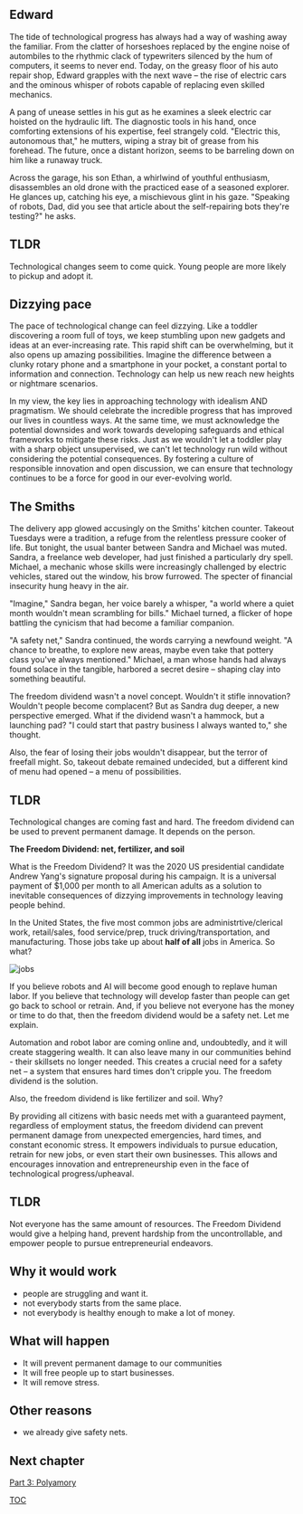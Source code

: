 
## Edward

The tide of technological progress has always had a way of washing away the familiar. From the clatter of horseshoes replaced by the engine noise of autombiles to the rhythmic clack of typewriters silenced by the hum of computers, it seems to never end. Today, on the greasy floor of his auto repair shop, Edward grapples with the next wave – the rise of electric cars and the ominous whisper of robots capable of replacing even skilled mechanics. 

A pang of unease settles in his gut as he examines a sleek electric car hoisted on the hydraulic lift. The diagnostic tools in his hand, once comforting extensions of his expertise, feel strangely cold. "Electric this, autonomous that," he mutters, wiping a stray bit of grease from his forehead. The future, once a distant horizon, seems to be barreling down on him like a runaway truck. 

Across the garage, his son Ethan, a whirlwind of youthful enthusiasm, disassembles an old drone with the practiced ease of a seasoned explorer. He glances up, catching his eye, a mischievous glint in his gaze. "Speaking of robots, Dad, did you see that article about the self-repairing bots they're testing?" he asks.

## TLDR
Technological changes seem to come quick. Young people are more likely to pickup and adopt it.

## Dizzying pace

The pace of technological change can feel dizzying. Like a toddler discovering a room full of toys, we keep stumbling upon new gadgets and ideas at an ever-increasing rate.  This rapid shift can be overwhelming, but it also opens up amazing possibilities.  Imagine the difference between a clunky rotary phone and a smartphone in your pocket, a constant portal to information and connection.  Technology can help us new reach new heights or nightmare scenarios. 

In my view, the key lies in approaching technology with idealism AND pragmatism.  We should celebrate the incredible progress that has improved our lives in countless ways.  At the same time, we must acknowledge the potential downsides and work towards developing safeguards and ethical frameworks to mitigate these risks.  Just as we wouldn't let a toddler play with a sharp object unsupervised, we can't let technology run wild without considering the potential consequences.  By fostering a culture of responsible innovation and open discussion, we can ensure that technology continues to be a force for good in our ever-evolving world.


## The Smiths
The delivery app glowed accusingly on the Smiths' kitchen counter. Takeout Tuesdays were a tradition, a refuge from the relentless pressure cooker of life. But tonight, the usual banter between Sandra and Michael was muted.  Sandra, a freelance web developer, had just finished a particularly dry spell. Michael, a mechanic whose skills were increasingly challenged by electric vehicles, stared out the window, his brow furrowed. The specter of financial insecurity hung heavy in the air.

"Imagine," Sandra began, her voice barely a whisper, "a world where a quiet month wouldn't mean scrambling for bills."  Michael turned, a flicker of hope battling the cynicism that had become a familiar companion. 

"A safety net," Sandra continued, the words carrying a newfound weight. "A chance to breathe, to explore new areas, maybe even take that pottery class you've always mentioned." Michael, a man whose hands had always found solace in the tangible, harbored a secret desire – shaping clay into something beautiful. 

The freedom dividend wasn't a novel concept.  Wouldn't it stifle innovation?  Wouldn't people become complacent?  But as Sandra dug deeper, a new perspective emerged.  What if the dividend wasn't a hammock, but a launching pad?  "I could start that pastry business I always wanted to," she thought.

Also, the fear of losing their jobs wouldn't disappear, but the terror of freefall might.  So, takeout debate remained undecided, but a different kind of menu had opened – a menu of possibilities.

## TLDR
Technological changes are coming fast and hard. The freedom dividend can be used to prevent permanent damage. It depends on the person.

**The Freedom Dividend: net, fertilizer, and soil**

What is the Freedom Dividend? It was the 2020 US presidential candidate Andrew Yang's signature proposal during his campaign. It is a universal payment of $1,000 per month to all American adults as a solution to inevitable consequences of dizzying improvements in technology leaving people behind.

In the United States, the five most common jobs are administrtive/clerical work, retail/sales, food service/prep, truck driving/transportation, and manufacturing. Those jobs take up about **half of all** jobs in America. So what?

![jobs](https://pebreo.github.io/IMG_0742.jpeg)

If you believe robots and AI will become good enough to replave human labor. If you believe that technology will develop faster than people can get go back to school or retrain.  And, if you believe not everyone has the money or time to do that, then the freedom dividend would be a safety net. Let me explain.

Automation and robot labor are coming online and, undoubtedly, and it will create staggering wealth. It can also leave many in our communities behind - their skillsets no longer needed. This creates a crucial need for a safety net – a system that ensures hard times don't cripple you. The freedom dividend is the solution.

Also, the freedom dividend is like fertilizer and soil. Why?

By providing all citizens with basic needs met with a guaranteed payment, regardless of employment status, the freedom dividend can prevent permanent damage from  unexpected emergencies, hard times, and constant economic stress. It empowers individuals to pursue education, retrain for new jobs, or even start their own businesses. This allows and encourages innovation and entrepreneurship even in the face of technological progress/upheaval. 

## TLDR
Not everyone has the same amount of resources. The Freedom Dividend would give a helping hand, prevent hardship from the uncontrollable, and empower people to pursue entrepreneurial endeavors.


## Why it would work
- people are struggling and want it.
- not everybody starts from the same place.
- not everybody is healthy enough to make a lot of money.

## What will happen
- It will prevent permanent damage to our communities
- It will free people up to start businesses.
- It will remove stress.

## Other reasons
- we already give safety nets.

## Next chapter
[Part 3: Polyamory](https://pebreo.github.io/midgame/part3-polyamory.html)

[TOC](https://pebreo.github.io/midgame)

